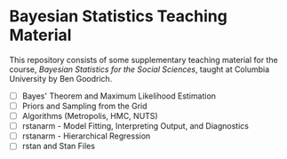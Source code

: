 # Bayesian Statistics Teaching Material

This repository consists of some supplementary teaching material for the course, *Bayesian Statistics for the Social Sciences*, taught at Columbia University by Ben Goodrich.


- [ ] Bayes' Theorem and Maximum Likelihood Estimation
- [ ] Priors and Sampling from the Grid
- [ ] Algorithms (Metropolis, HMC, NUTS)
- [ ] rstanarm - Model Fitting, Interpreting Output, and Diagnostics
- [ ] rstanarm - Hierarchical Regression
- [ ] rstan and Stan Files
